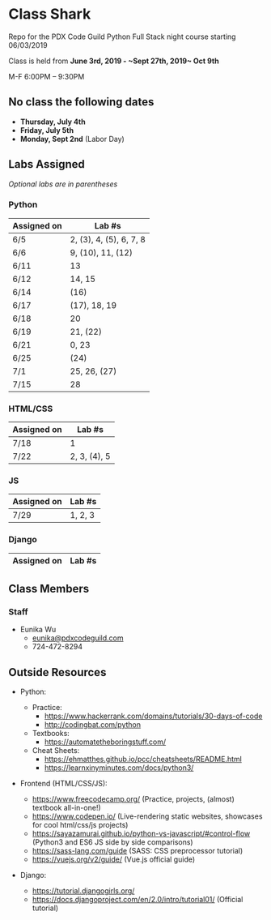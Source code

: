 # Class Shark
Repo for the PDX Code Guild Python Full Stack night course starting 06/03/2019

Class is held from **June 3rd, 2019 - ~Sept 27th, 2019~ Oct 9th**

M-F 6:00PM – 9:30PM

## No class the following dates
- **Thursday, July 4th**
- **Friday, July 5th**
- **Monday, Sept 2nd** (Labor Day)

## Labs Assigned
*Optional labs are in parentheses*

### Python 
| Assigned on | Lab \#s |
| ------------- | ---- |
| 6/5 | 2, (3), 4, (5), 6, 7, 8 |
| 6/6 | 9, (10), 11, (12) |
| 6/11 | 13 |
| 6/12 | 14, 15 |
| 6/14 | (16) |
| 6/17 | (17), 18, 19 |
| 6/18 | 20 |
| 6/19 | 21, (22) |
| 6/21 | 0, 23 |
| 6/25 | (24) |
| 7/1 | 25, 26, (27) |
| 7/15 | 28 |


### HTML/CSS 
| Assigned on | Lab \#s |
| ------------- | ---- |
| 7/18 | 1 |
| 7/22 | 2, 3, (4), 5 |

### JS
| Assigned on | Lab \#s |
| ------------- | ---- |
| 7/29 | 1, 2, 3 |


### Django
| Assigned on | Lab \#s |
| ------------- | ---- |


## Class Members

### Staff
- Eunika Wu
    - eunika@pdxcodeguild.com
    - 724-472-8294
        
## Outside Resources
- Python: 
    - Practice:
        - https://www.hackerrank.com/domains/tutorials/30-days-of-code 
        - http://codingbat.com/python
    - Textbooks:
        - https://automatetheboringstuff.com/
    - Cheat Sheets:
        - https://ehmatthes.github.io/pcc/cheatsheets/README.html
        - https://learnxinyminutes.com/docs/python3/
        
- Frontend (HTML/CSS/JS):
    - https://www.freecodecamp.org/ (Practice, projects, (almost) textbook all-in-one!)
    - https://www.codepen.io/ (Live-rendering static websites, showcases for cool html/css/js projects)
    - https://sayazamurai.github.io/python-vs-javascript/#control-flow (Python3 and ES6 JS side by side comparisons)
    - https://sass-lang.com/guide (SASS: CSS preprocessor tutorial)
    - https://vuejs.org/v2/guide/ (Vue.js official guide)
    
- Django:
    - https://tutorial.djangogirls.org/
    - https://docs.djangoproject.com/en/2.0/intro/tutorial01/ (Official tutorial)
